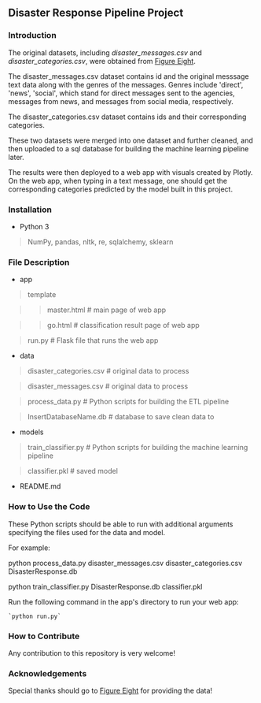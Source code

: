 ## Disaster Response Pipeline Project

### Introduction 

The original datasets, including *disaster_messages.csv* and *disaster_categories.csv*, were obtained from [Figure Eight](https://www.figure-eight.com/).

The disaster_messages.csv dataset contains id and the original messsage text data along with the genres of the messages. Genres include 'direct', 'news', 'social', which stand for direct messages sent to the agencies, messages from news, and messages from social media, respectively.

The disaster_categories.csv dataset contains ids and their corresponding categories.

These two datasets were merged into one dataset and further cleaned, and then uploaded to a sql database for building the machine learning pipeline later. 

The results were then deployed to a web app with visuals created by Plotly. On the web app, when typing in a text message, one should get the corresponding categories predicted by the model built in this project.

### Installation

- Python 3

 > NumPy, pandas, nltk, re, sqlalchemy, sklearn

### File Description

- app

>  template

>>  master.html  # main page of web app

>>  go.html  # classification result page of web app

>  run.py  # Flask file that runs the web app

- data

>  disaster_categories.csv  # original data to process 

>  disaster_messages.csv  # original data to process

>  process_data.py   # Python scripts for building the ETL pipeline

>  InsertDatabaseName.db   # database to save clean data to

- models

>  train_classifier.py  # Python scripts for building the machine learning pipeline

>  classifier.pkl  # saved model 

- README.md

### How to Use the Code

These Python scripts should be able to run with additional arguments specifying the files used for the data and model.

For example:

python process_data.py disaster_messages.csv disaster_categories.csv DisasterResponse.db

python train_classifier.py DisasterResponse.db classifier.pkl

Run the following command in the app's directory to run your web app: 

    `python run.py`

### How to Contribute

Any contribution to this repository is very welcome!

### Acknowledgements

Special thanks should go to [Figure Eight](https://www.figure-eight.com/) for providing the data!
